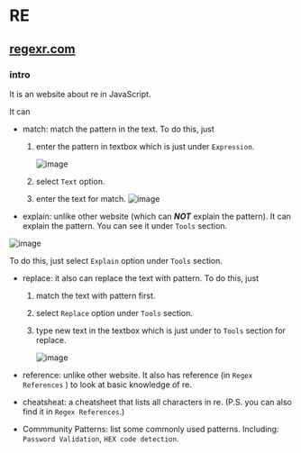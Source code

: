 # RE
## [regexr.com](https://regexr.com/)
### intro
It is an website about re in JavaScript.

It can

+ match: match the pattern in the text. To do this, just
  1. enter the pattern in textbox which is just under `Expression`.

     ![image](https://github.com/user-attachments/assets/dc83db4b-c9f4-47cf-bc71-308f6fecdabf)
     
  2. select `Text` option.
  3. enter the text for match. ![image](https://github.com/user-attachments/assets/f5809531-13eb-4db7-985f-e564440f380c)

+ explain: unlike other website (which can ***NOT*** explain the pattern). It can explain the pattern. You can see it under `Tools` section. 

![image](https://github.com/user-attachments/assets/68288ee0-bf2d-469f-9b79-d28ee327c0db)

To do this, just select `Explain` option under `Tools` section.

+ replace: it also can replace the text with pattern. To do this, just
  1. match the text with pattern first.
  2. select `Replace` option under `Tools` section.
  3. type new text in the textbox which is just under to `Tools` section for replace.

     ![image](https://github.com/user-attachments/assets/09ccb28d-79c3-4afe-a77b-027082d6c90c)

+ reference: unlike other website. It also has reference (in `Regex References` ) to look at basic knowledge of re.

+ cheatsheat: a cheatsheet that lists all characters in re. (P.S. you can also find it in `Regex References`.)

+ Commmunity Patterns: list some commonly used patterns. Including: `Password Validation`, `HEX code detection`.

